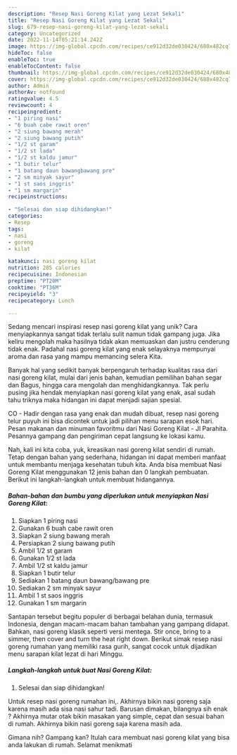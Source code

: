 ```yaml
---
description: "Resep Nasi Goreng Kilat yang Lezat Sekali"
title: "Resep Nasi Goreng Kilat yang Lezat Sekali"
slug: 679-resep-nasi-goreng-kilat-yang-lezat-sekali
category: Uncategorized
date: 2022-11-14T05:21:14.242Z
image: https://img-global.cpcdn.com/recipes/ce912d32de030424/680x482cq70/nasi-goreng-kilat-foto-resep-utama.jpg
hideToc: false
enableToc: true
enableTocContent: false
thumbnail: https://img-global.cpcdn.com/recipes/ce912d32de030424/680x482cq70/nasi-goreng-kilat-foto-resep-utama.jpg
cover: https://img-global.cpcdn.com/recipes/ce912d32de030424/680x482cq70/nasi-goreng-kilat-foto-resep-utama.jpg
author: Admin
authorAv: notfound
ratingvalue: 4.5
reviewcount: 4
recipeingredient:
- "1 piring nasi"
- "6 buah cabe rawit oren"
- "2 siung bawang merah"
- "2 siung bawang putih"
- "1/2 st garam"
- "1/2 st lada"
- "1/2 st kaldu jamur"
- "1 butir telur"
- "1 batang daun bawangbawang pre"
- "2 sm minyak sayur"
- "1 st saos inggris"
- "1 sm margarin"
recipeinstructions:

- "Selesai dan siap dihidangkan!"
categories:
- Resep
tags:
- nasi
- goreng
- kilat

katakunci: nasi goreng kilat 
nutrition: 285 calories
recipecuisine: Indonesian
preptime: "PT20M"
cooktime: "PT36M"
recipeyield: "3"
recipecategory: Lunch

---
```





Sedang mencari inspirasi resep nasi goreng kilat yang unik? Cara menyiapkannya sangat tidak terlalu sulit namun tidak gampang juga. Jika keliru mengolah maka hasilnya tidak akan memuaskan dan justru cenderung tidak enak. Padahal nasi goreng kilat yang enak selayaknya mempunyai aroma dan rasa yang mampu memancing selera Kita.





Banyak hal yang sedikit banyak berpengaruh terhadap kualitas rasa dari nasi goreng kilat, mulai dari jenis bahan, kemudian pemilihan bahan segar dan Bagus, hingga cara mengolah dan menghidangkannya. Tak perlu pusing jika hendak menyiapkan nasi goreng kilat yang enak,      asal sudah tahu triknya maka hidangan ini dapat menjadi sajian spesial.














CO - Hadir dengan rasa yang enak dan mudah dibuat, resep nasi goreng telur puyuh ini bisa dicontek untuk jadi pilihan menu sarapan esok hari. Pesan makanan dan minuman favoritmu dari Nasi Goreng Kilat - Jl Parahita. Pesannya gampang dan pengiriman cepat langsung ke lokasi kamu.






Nah, kali ini kita coba, yuk, kreasikan nasi goreng kilat sendiri di rumah. Tetap dengan bahan yang sederhana, hidangan ini dapat memberi manfaat untuk membantu menjaga kesehatan tubuh kita. Anda bisa membuat Nasi Goreng Kilat menggunakan 12 jenis bahan dan 0 langkah pembuatan. Berikut ini langkah-langkah untuk membuat hidangannya.

<!--inarticleads1-->

##### Bahan-bahan dan bumbu yang diperlukan untuk menyiapkan Nasi Goreng Kilat:

1. Siapkan 1 piring nasi
1. Gunakan 6 buah cabe rawit oren
1. Siapkan 2 siung bawang merah
1. Persiapkan 2 siung bawang putih
1. Ambil 1/2 st garam
1. Gunakan 1/2 st lada
1. Ambil 1/2 st kaldu jamur
1. Siapkan 1 butir telur
1. Sediakan 1 batang daun bawang/bawang pre
1. Sediakan 2 sm minyak sayur
1. Ambil 1 st saos inggris
1. Gunakan 1 sm margarin


Santapan tersebut begitu populer di berbagai belahan dunia, termasuk Indonesia, dengan macam-macam bahan tambahan yang gampang didapat. Bahkan, nasi goreng klasik seperti versi mentega. Stir once, bring to a simmer, then cover and turn the heat right down. Berikut simak resep nasi goreng rumahan yang memiliki rasa gurih, sangat cocok untuk dijadikan menu sarapan kilat lezat di hari Minggu. 

<!--inarticleads2-->

##### Langkah-langkah untuk buat Nasi Goreng Kilat:


1. Selesai dan siap dihidangkan!

Untuk resep nasi goreng rumahan ini,. Akhirnya bikin nasi goreng saja karena masih ada sisa nasi sahur tadi. Barusan dimakan, bilangnya sih enak ? Akhirnya mutar otak bikin masakan yang simple, cepat dan sesuai bahan di rumah. Akhirnya bikin nasi goreng saja karena masih ada. 

Gimana nih? Gampang kan? Itulah cara membuat nasi goreng kilat yang bisa anda lakukan di rumah. Selamat menikmati
